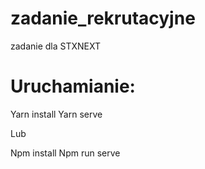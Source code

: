 # zadanie_rekrutacyjne

zadanie dla STXNEXT

# Uruchamianie:

Yarn install 
Yarn serve 

Lub

Npm install 
Npm run serve 
